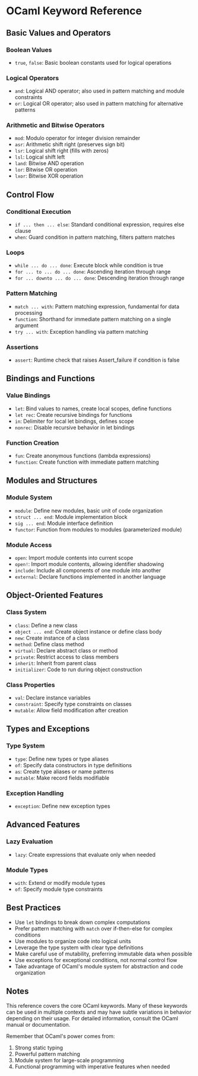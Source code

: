 # OCaml Keyword Reference

## Basic Values and Operators

### Boolean Values
- `true`, `false`: Basic boolean constants used for logical operations

### Logical Operators
- `and`: Logical AND operator; also used in pattern matching and module constraints
- `or`: Logical OR operator; also used in pattern matching for alternative patterns

### Arithmetic and Bitwise Operators
- `mod`: Modulo operator for integer division remainder
- `asr`: Arithmetic shift right (preserves sign bit)
- `lsr`: Logical shift right (fills with zeros)
- `lsl`: Logical shift left
- `land`: Bitwise AND operation
- `lor`: Bitwise OR operation
- `lxor`: Bitwise XOR operation

## Control Flow

### Conditional Execution
- `if ... then ... else`: Standard conditional expression, requires else clause
- `when`: Guard condition in pattern matching, filters pattern matches

### Loops
- `while ... do ... done`: Execute block while condition is true
- `for ... to ... do ... done`: Ascending iteration through range
- `for ... downto ... do ... done`: Descending iteration through range

### Pattern Matching
- `match ... with`: Pattern matching expression, fundamental for data processing
- `function`: Shorthand for immediate pattern matching on a single argument
- `try ... with`: Exception handling via pattern matching

### Assertions
- `assert`: Runtime check that raises Assert_failure if condition is false

## Bindings and Functions

### Value Bindings
- `let`: Bind values to names, create local scopes, define functions
- `let rec`: Create recursive bindings for functions
- `in`: Delimiter for local let bindings, defines scope
- `nonrec`: Disable recursive behavior in let bindings

### Function Creation
- `fun`: Create anonymous functions (lambda expressions)
- `function`: Create function with immediate pattern matching

## Modules and Structures

### Module System
- `module`: Define new modules, basic unit of code organization
- `struct ... end`: Module implementation block
- `sig ... end`: Module interface definition
- `functor`: Function from modules to modules (parameterized module)

### Module Access
- `open`: Import module contents into current scope
- `open!`: Import module contents, allowing identifier shadowing
- `include`: Include all components of one module into another
- `external`: Declare functions implemented in another language

## Object-Oriented Features

### Class System
- `class`: Define a new class
- `object ... end`: Create object instance or define class body
- `new`: Create instance of a class
- `method`: Define class method
- `virtual`: Declare abstract class or method
- `private`: Restrict access to class members
- `inherit`: Inherit from parent class
- `initializer`: Code to run during object construction

### Class Properties
- `val`: Declare instance variables
- `constraint`: Specify type constraints on classes
- `mutable`: Allow field modification after creation

## Types and Exceptions

### Type System
- `type`: Define new types or type aliases
- `of`: Specify data constructors in type definitions
- `as`: Create type aliases or name patterns
- `mutable`: Make record fields modifiable

### Exception Handling
- `exception`: Define new exception types

## Advanced Features

### Lazy Evaluation
- `lazy`: Create expressions that evaluate only when needed

### Module Types
- `with`: Extend or modify module types
- `of`: Specify module type constraints

## Best Practices

- Use `let` bindings to break down complex computations
- Prefer pattern matching with `match` over if-then-else for complex conditions
- Use modules to organize code into logical units
- Leverage the type system with clear type definitions
- Make careful use of mutability, preferring immutable data when possible
- Use exceptions for exceptional conditions, not normal control flow
- Take advantage of OCaml's module system for abstraction and code organization

## Notes

This reference covers the core OCaml keywords. Many of these keywords can be used in multiple contexts and may have subtle variations in behavior depending on their usage. For detailed information, consult the OCaml manual or documentation.

Remember that OCaml's power comes from:
1. Strong static typing
2. Powerful pattern matching
3. Module system for large-scale programming
4. Functional programming with imperative features when needed